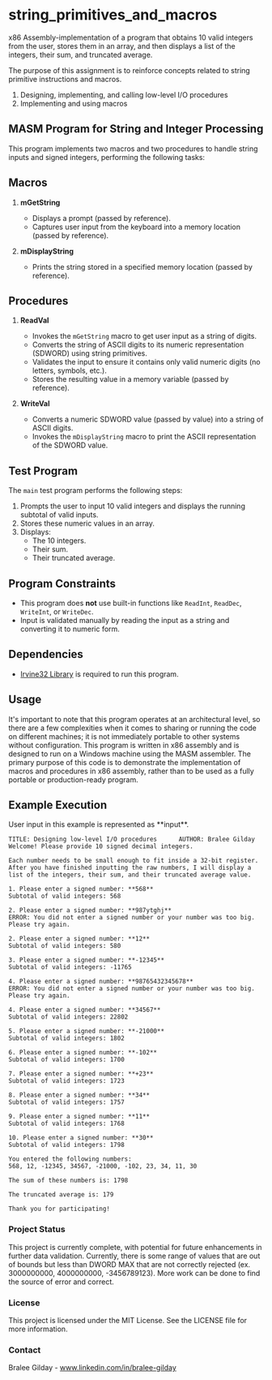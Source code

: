 # string_primitives_and_macros
x86 Assembly-implementation of a program that obtains 10 valid integers from the user, stores them in an array, and then displays a list of the integers, their sum, and truncated average. 

The purpose of this assignment is to reinforce concepts related to string primitive instructions and macros.
1. Designing, implementing, and calling low-level I/O procedures
2. Implementing and using macros

## MASM Program for String and Integer Processing
This program implements two macros and two procedures to handle string inputs and signed integers, performing the following tasks:

## Macros
1. **mGetString**
   - Displays a prompt (passed by reference).
   - Captures user input from the keyboard into a memory location (passed by reference).

2. **mDisplayString**
   - Prints the string stored in a specified memory location (passed by reference).

## Procedures
1. **ReadVal**
   - Invokes the `mGetString` macro to get user input as a string of digits.
   - Converts the string of ASCII digits to its numeric representation (SDWORD) using string primitives.
   - Validates the input to ensure it contains only valid numeric digits (no letters, symbols, etc.).
   - Stores the resulting value in a memory variable (passed by reference).

2. **WriteVal**
   - Converts a numeric SDWORD value (passed by value) into a string of ASCII digits.
   - Invokes the `mDisplayString` macro to print the ASCII representation of the SDWORD value.

## Test Program
The `main` test program performs the following steps:

1. Prompts the user to input 10 valid integers and displays the running subtotal of valid inputs.
2. Stores these numeric values in an array.
3. Displays:
   - The 10 integers.
   - Their sum.
   - Their truncated average.

## Program Constraints
- This program does **not** use built-in functions like `ReadInt`, `ReadDec`, `WriteInt`, or `WriteDec`.
- Input is validated manually by reading the input as a string and converting it to numeric form.

## Dependencies
- [Irvine32 Library](http://www.asmirvine.com) is required to run this program.

## Usage

It's important to note that this program operates at an architectural level, so there are a few complexities when it comes to sharing or running the code on different machines; it is not immediately portable to other systems without configuration. This program is written in x86 assembly and is designed to run on a Windows machine using the MASM assembler. The primary purpose of this code is to demonstrate the implementation of macros and procedures in x86 assembly, rather than to be used as a fully portable or production-ready program.

## Example Execution
User input in this example is represented as \*\*input\*\*.

```plaintext
TITLE: Designing low-level I/O procedures      AUTHOR: Bralee Gilday
Welcome! Please provide 10 signed decimal integers.

Each number needs to be small enough to fit inside a 32-bit register.
After you have finished inputting the raw numbers, I will display a list of the integers, their sum, and their truncated average value.

1. Please enter a signed number: **568**
Subtotal of valid integers: 568

2. Please enter a signed number: **987ytghj**
ERROR: You did not enter a signed number or your number was too big. Please try again.

2. Please enter a signed number: **12**
Subtotal of valid integers: 580

3. Please enter a signed number: **-12345**
Subtotal of valid integers: -11765

4. Please enter a signed number: **98765432345678**
ERROR: You did not enter a signed number or your number was too big. Please try again.

4. Please enter a signed number: **34567**
Subtotal of valid integers: 22802

5. Please enter a signed number: **-21000**
Subtotal of valid integers: 1802

6. Please enter a signed number: **-102**
Subtotal of valid integers: 1700

7. Please enter a signed number: **+23**
Subtotal of valid integers: 1723

8. Please enter a signed number: **34**
Subtotal of valid integers: 1757

9. Please enter a signed number: **11**
Subtotal of valid integers: 1768

10. Please enter a signed number: **30**
Subtotal of valid integers: 1798

You entered the following numbers:
568, 12, -12345, 34567, -21000, -102, 23, 34, 11, 30

The sum of these numbers is: 1798

The truncated average is: 179

Thank you for participating!
```

### Project Status
This project is currently complete, with potential for future enhancements in further data validation. Currently, there is some range of values that are out of bounds but less than DWORD MAX that are not correctly rejected (ex. 3000000000, 4000000000, -3456789123). More work can be done to find the source of error and correct. 

### License
This project is licensed under the MIT License. See the LICENSE file for more information.

### Contact
Bralee Gilday - www.linkedin.com/in/bralee-gilday

